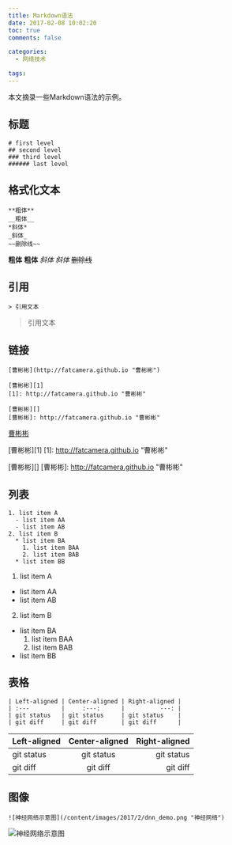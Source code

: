 ```yaml
---
title: Markdown语法
date: 2017-02-08 10:02:20
toc: true
comments: false

categories:
  - 网络技术

tags:
---
```


本文摘录一些Markdown语法的示例。

<!--more-->

## 标题

```
# first level
## second level
### third level
###### last level
```

## 格式化文本

```
**粗体**
__粗体__
*斜体*
_斜体_
~~删除线~~
```

**粗体**
__粗体__
*斜体*
_斜体_
~~删除线~~

## 引用

```
> 引用文本
```

> 引用文本

## 链接

```
[曹彬彬](http://fatcamera.github.io "曹彬彬")

[曹彬彬][1]
[1]: http://fatcamera.github.io "曹彬彬"

[曹彬彬][]
[曹彬彬]: http://fatcamera.github.io "曹彬彬"
```

[曹彬彬](http://fatcamera.github.io "曹彬彬")

[曹彬彬][1]
[1]: http://fatcamera.github.io "曹彬彬"

[曹彬彬][]
[曹彬彬]: http://fatcamera.github.io "曹彬彬"

## 列表

```
1. list item A
  - list item AA
  - list item AB
2. list item B
  * list item BA
    1. list item BAA
    2. list item BAB
  * list item BB
```

1. list item A
  - list item AA
  - list item AB
2. list item B
  * list item BA
    1. list item BAA
    2. list item BAB
  * list item BB

## 表格

```
| Left-aligned | Center-aligned | Right-aligned |
| :---         |     :---:      |          ---: |
| git status   | git status     | git status    |
| git diff     | git diff       | git diff      |
```

| Left-aligned | Center-aligned | Right-aligned |
| :---         |     :---:      |          ---: |
| git status   | git status     | git status    |
| git diff     | git diff       | git diff      |

## 图像

```
![神经网络示意图](/content/images/2017/2/dnn_demo.png "神经网络")
```

![神经网络示意图](http://cdn.binbincao.com/images/2017/2/dnn_demo.png "神经网络")
